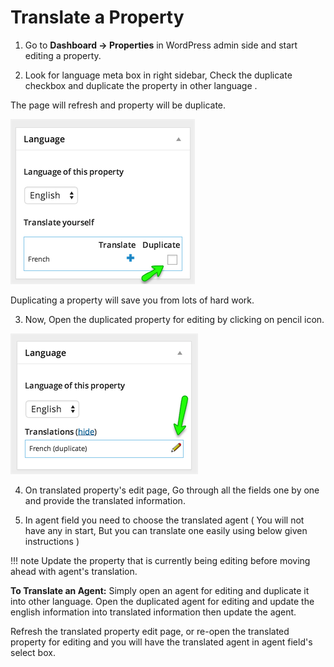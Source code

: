 # Translate a Property

1. Go to **Dashboard → Properties** in WordPress admin side and start editing a property.

2. Look for language meta box in right sidebar, Check the duplicate checkbox and duplicate the property in other language . 

The page will refresh and property will be duplicate. 

![RealHomes Documentation](images/wpml/translate-property-1.png)

Duplicating a property will save you from lots of hard work.

3. Now, Open the duplicated property for editing by clicking on pencil icon. 

![RealHomes Documentation](images/wpml/translate-property-2.png)

4. On translated property's edit page, Go through all the fields one by one and provide the translated information.

5. In agent field you need to choose the translated agent ( You will not have any in start, But you can translate one easily using below given instructions ) 

!!! note
    Update the property that is currently being editing before moving ahead with agent's translation.

**To Translate an Agent:** Simply open an agent for editing and duplicate it into other language. Open the duplicated agent for editing and update the english information into translated information then update the agent. 

Refresh the translated property edit page, or re-open the translated property for editing and you will have the translated agent in agent field's select box.
